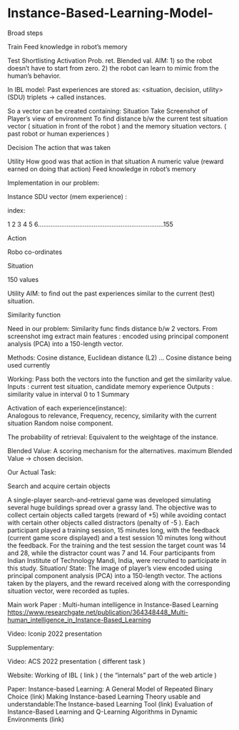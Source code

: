 # Instance-Based-Learning-Model-
Broad steps

Train
Feed knowledge in robot’s memory

Test
Shortlisting
Activation
Prob. ret.
Blended val.
AIM: 1) so the robot doesn’t have to start from zero.
	2) the robot can learn to mimic from the human’s  behavior.

In IBL model: Past experiences are stored as:
 <situation, decision, utility>  (SDU) triplets     → called instances.

So a vector can be created containing:
Situation
Take Screenshot of Player’s view of environment
To find distance b/w the current test situation vector ( situation in front of the robot ) and the memory situation vectors. ( past robot or human experiences )

Decision
The action that was taken

Utility
How good was that action in that situation 
A numeric value (reward earned on doing that action)
Feed knowledge in robot’s memory



Implementation in our problem:	

Instance SDU vector (mem experience) :


index:

1      2     3      4      5      6…………………………………………………………….155

Action

Robo co-ordinates

Situation

 150 values

Utility
AIM: to find out the past experiences similar to the current (test) situation.

Similarity function 

Need in our problem:
Similarity func finds distance b/w 2 vectors.
From screenshot img extract main features : encoded using principal component analysis (PCA) into a 150-length vector.

Methods:
Cosine distance, Euclidean distance (L2) …
Cosine distance being used currently

Working:
Pass both the vectors into the function and get the similarity value.
Inputs : current test situation, candidate memory experience
Outputs : similarity value in interval 0 to 1
Summary


Activation of each experience(instance):  
Analogous to relevance,
Frequency, recency, similarity with the current situation
Random noise component.


The probability of retrieval:
Equivalent to the weightage of the instance.

Blended Value:
A scoring mechanism for the alternatives.
maximum Blended Value → chosen decision.









Our Actual Task:


Search and acquire certain objects 




A single-player search-and-retrieval game was developed simulating several huge buildings spread over a grassy land.
The objective was to collect certain objects called targets (reward of +5) while avoiding contact with certain other objects called distractors (penalty of -5 ). 
Each participant played a training session, 15 minutes long, with the feedback (current game score displayed) and a test session 10 minutes long without the feedback.
For the training and the test session the target count was 14 and 28, while the distractor count was 7 and 14.
Four participants from Indian Institute of Technology Mandi, India, were recruited to participate in this study.
Situation/ State: The image of player’s view encoded using principal component analysis (PCA) into a 150-length vector.
The actions taken by the players, and the reward received along with the corresponding situation vector, were recorded as tuples.

Main work
Paper : Multi-human intelligence in Instance-Based Learning
https://www.researchgate.net/publication/364348448_Multi-human_intelligence_in_Instance-Based_Learning

Video: Iconip 2022 presentation                   			

Supplementary:

Video: ACS 2022  presentation ( different task )

Website:
Working of IBL ( link ) ( the “internals” part of the web article )

Paper:
Instance-based Learning: A General Model of Repeated Binary Choice (link)
Making Instance-based Learning Theory usable and understandable:The Instance-based Learning Tool (link)
Evaluation of Instance-Based Learning and Q-Learning Algorithms in Dynamic Environments (link)



